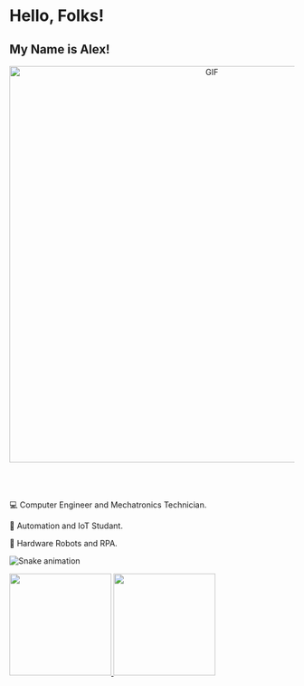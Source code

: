 # Hello, Folks!
## My Name is Alex!

<div align="center">
<img hight="300" width="700" alt="GIF" align="center" src="https://github.com/AlexCantero/saitama.gif">
</div>

</br>
</br>
</br>


💻 Computer Engineer and Mechatronics Technician.

👾 Automation and IoT Studant.

🤖 Hardware Robots and RPA.

![Snake animation](https://github.com/AlexCantero/AlexCantero/blob/output/github-contribution-grid-snake.svg)


<div>
<a href="https://github.com/AlexCantero">
<img height="180em" src="https://github-readme-stats.vercel.app/api/top-langs/?username=AlexCantero&layout=compact&langs_count=7&theme=dracula"/>
<img height="180em" src="https://github-readme-stats.vercel.app/api?username=AlexCantero&show_icons=true&theme=dracula&include_all_commits=true&count_private=true"/>
</div>
